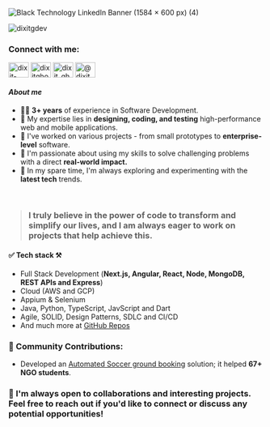 ![Black Technology LinkedIn Banner (1584 × 600 px) (4)](https://github.com/DixitGdev/DixitGDev/assets/51261247/16c91e4a-522a-404f-8272-7569ff1cb76d)

<p align="left"> <img src="https://komarev.com/ghpvc/?username=dixitgdev&label=Profile%20views&color=0e75b6&style=flat" alt="dixitgdev" /> </p>
<h3 align="left">Connect with me:</h3>
<p align="left">
<a href="https://linkedin.com/in/dixit-ghodadara" target="blank"><img align="center" src="https://raw.githubusercontent.com/rahuldkjain/github-profile-readme-generator/master/src/images/icons/Social/linked-in-alt.svg" alt="dixit-ghodadara" height="30" width="40" /></a>
<a href="https://twitter.com/dixitghodadara" target="blank"><img align="center" src="https://raw.githubusercontent.com/rahuldkjain/github-profile-readme-generator/master/src/images/icons/Social/twitter.svg" alt="dixitghodadara" height="30" width="40" /></a>
<a href="https://instagram.com/dixit_ghodadara" target="blank"><img align="center" src="https://raw.githubusercontent.com/rahuldkjain/github-profile-readme-generator/master/src/images/icons/Social/instagram.svg" alt="dixit_ghodadara" height="30" width="40" /></a>
<a href="https://medium.com/@dixitghodadara20" target="blank"><img align="center" src="https://raw.githubusercontent.com/rahuldkjain/github-profile-readme-generator/master/src/images/icons/Social/medium.svg" alt="@dixitghodadara20" height="30" width="40" /></a>
</p>

#### _About me_
- 🧑‍💻 **3+ years** of experience in Software Development.
- 🔬 My expertise lies in **designing, coding, and testing** high-performance web and mobile applications.
- 🦾 I've worked on various projects - from small prototypes to **enterprise-level** software.
- 🚀 I'm passionate about using my skills to solve challenging problems with a direct **real-world impact.**
- 🔭 In my spare time, I'm always exploring and experimenting with the **latest tech** trends.
</br> 

> ### **I truly believe in the power of code to transform and simplify our lives, and I am always eager to work on projects that help achieve this.**

#### ✅ Tech stack ⚒️
- Full Stack Development (**Next.js, Angular, React, Node, MongoDB, REST APIs and Express**)
- Cloud (AWS and GCP)
- Appium & Selenium
- Java, Python, TypeScript, JavScript and Dart
- Agile, SOLID, Design Patterns, SDLC and CI/CD
- And much more at [GitHub Repos](https://github.com/DixitGdev?tab=repositories)

### 🫴 Community Contributions:
- Developed an [Automated Soccer ground booking](https://github.com/DixitGdev/Soccer-Booking-Automation-SIA-Singapore) solution; it helped **67+ NGO students**.

### 🤝 I'm always open to collaborations and interesting projects. Feel free to reach out if you'd like to connect or discuss any potential opportunities!
